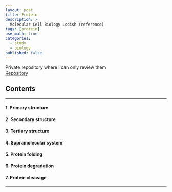 ```yaml
---
layout: post
title: Protein
description: >
  Molecular Cell Biology Lodish (reference)
tags: [protein]
use_math: true
categories:
  - study
  - biology
published: false
---
```

Private repository where I can only review them<br>
[Repository](https://github.com/hyun-jin891/hidden-post-hyunjin891-github-blog/blob/master/_posts/study/biology/2022-06-25-protein.md)

## Contents
------
#### 1. Primary structure
#### 2. Secondary structure
#### 3. Tertiary structure
#### 4. Supramolecular system
#### 5. Protein folding
#### 6. Protein degradation
#### 7. Protein cleavage
-----
